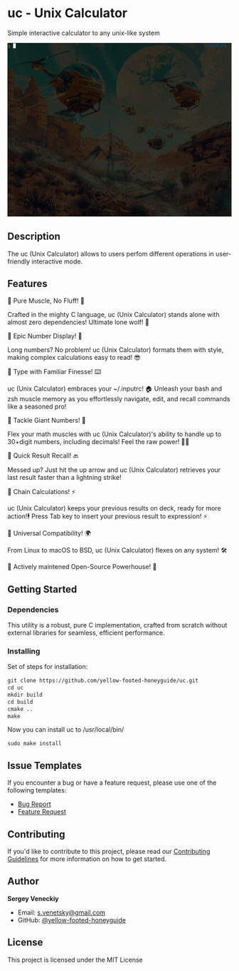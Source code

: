 # uc - Unix Calculator

Simple interactive calculator to any unix-like system

![usage-example](assets/uc_examples.gif)

## Description

The uc (Unix Calculator) allows to users perfom different operations in user-friendly interactive mode.

## Features
🌋 Pure Muscle, No Fluff! 💪

Crafted in the mighty C language, uc (Unix Calculator) stands alone with almost zero dependencies! Ultimate lone wolf! 🐺

🌋 Epic Number Display! 🚀

Long numbers? No problem! uc (Unix Calculator) formats them with style, making complex calculations easy to read! 😎

🌋 Type with Familiar Finesse! ⌨️

uc (Unix Calculator) embraces your ~/.inputrc! 🏠 Unleash your bash and zsh muscle memory as you effortlessly navigate, edit, and recall commands like a seasoned pro!


🌋 Tackle Giant Numbers! 💪

Flex your math muscles with uc (Unix Calculator)'s ability to handle up to 30+digit numbers, including decimals! Feel the raw power! 💪🦾

🌋 Quick Result Recall! 🔙

Messed up? Just hit the up arrow and uc (Unix Calculator) retrieves your last result faster than a lightning strike!

🌋 Chain Calculations! ⚡

uc (Unix Calculator) keeps your previous results on deck, ready for more action!🕴
Press Tab key to insert your previous result to expression! ⚡

🌋 Universal Compatibility! 🌍

From Linux to macOS to BSD, uc (Unix Calculator) flexes on any system! 🛠

🌋 Actively maintened Open-Source Powerhouse! 💪


## Getting Started

### Dependencies
This utility is a robust, pure C implementation, crafted from scratch without external libraries for seamless, efficient performance.

### Installing
Set of steps for installation:

```
git clone https://github.com/yellow-footed-honeyguide/uc.git 
cd uc
mkdir build
cd build
cmake ..
make
```

Now you can install uc to /usr/local/bin/
```
sudo make install
```

## Issue Templates
If you encounter a bug or have a feature request, please use one of the following templates:

- [Bug Report](.github/ISSUE_TEMPLATE/bug_report.md)
- [Feature Request](.github/ISSUE_TEMPLATE/feature_request.md)

## Contributing

If you'd like to contribute to this project, please read our [Contributing Guidelines](CONTRIBUTING.md) for more information on how to get started.


## Author
**Sergey Veneckiy**
- Email: s.venetsky@gmail.com
- GitHub: [@yellow-footed-honeyguide](https://github.com/yellow-footed-honeyguide)

## License
This project is licensed under the MIT License


